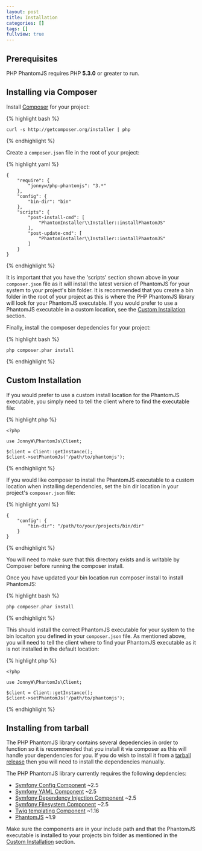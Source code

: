 ```yaml
---
layout: post
title: Installation
categories: []
tags: []
fullview: true
---
```


Prerequisites
-------------

PHP PhantomJS requires PHP **5.3.0** or greater to run.

Installing via Composer
-----------------------

Install [Composer](https://getcomposer.org/) for your project:

{% highlight bash %}

    curl -s http://getcomposer.org/installer | php
{% endhighlight %}

Create a `composer.json` file in the root of your project:

{% highlight yaml %}

    {
        "require": {
            "jonnyw/php-phantomjs": "3.*"
        },
        "config": {
            "bin-dir": "bin"
        },
        "scripts": {
            "post-install-cmd": [
                "PhantomInstaller\\Installer::installPhantomJS"
            ],
            "post-update-cmd": [
                "PhantomInstaller\\Installer::installPhantomJS"
            ]
        }
    }
{% endhighlight %}

It is important that you have the 'scripts' section shown above in your `composer.json` file as it will install the latest version of PhantomJS for your system to your project's bin folder. It is recommended that you create a bin folder in the root of your project as this is where the PHP PhantomJS library will look for your PhantomJS executable. If you would prefer to use a PhantomJS executable in a custom location, see the [Custom Installation](#custom-installation) section.

Finally, install the composer depedencies for your project:

{% highlight bash %}

    php composer.phar install
{% endhighlight %}

Custom Installation
-------------------

If you would prefer to use a custom install location for the PhantomJS executable, you simply need to tell the client where to find the executable file:

{% highlight php %}
    
    <?php
    
    use JonnyW\PhantomJs\Client;

    $client = Client::getInstance();
    $client->setPhantomJs('/path/to/phantomjs');
{% endhighlight %}

If you would like composer to install the PhantomJS executable to a custom location when installing dependencies, set the bin dir location in your project's `composer.json` file:

{% highlight yaml %}

    {
        "config": {
            "bin-dir": "/path/to/your/projects/bin/dir"
        }
    }
{% endhighlight %}

You will need to make sure that this directory exists and is writable by Composer before running the composer install.

Once you have updated your bin location run composer install to install PhantomJS:

{% highlight bash %}

    php composer.phar install
{% endhighlight %}

This should install the correct PhantomJS executable for your system to the bin locaiton you defined in your `composer.json` file. As mentioned above, you will need to tell the client where to find your PhantomJS executable as it is not installed in the default location:

{% highlight php %}
        
    <?php 
    
    use JonnyW\PhantomJs\Client;

    $client = Client::getInstance();
    $client->setPhantomJs('/path/to/phantomjs');
{% endhighlight %}

Installing from tarball
-----------------------

The PHP PhantomJS library contains several depedencies in order to function so it is recommended that you install it via composer as this will handle your dependencies for you. If you do wish to install it from a [tarball release](https://github.com/jonnnnyw/php-phantomjs/tags) then you will need to install the dependencies manually.

The PHP PhantomJS library currently requires the following depdencies:

-  [Symfony Config Component](https://github.com/symfony/Config) ~2.5
-  [Symfony YAML Component](https://github.com/symfony/Yaml) ~2.5
-  [Symfony Dependency Injection Component](https://github.com/symfony/DependencyInjection) ~2.5
-  [Symfony Filesystem Component](https://github.com/symfony/filesystem) ~2.5
-  [Twig templating Component](https://github.com/fabpot/Twig) ~1.16
-  [PhantomJS](http://phantomjs.org/) ~1.9

Make sure the components are in your include path and that the PhantomJS executable is installed to your projects bin folder as mentioned in the [Custom Installation](#custom-installation) section.